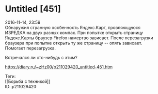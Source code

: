 Untitled [451]
===============

   
 2016-11-14, 23:59   
  Обнаружил странную особенность Яндекс.Карт, провляющуюся ИЗРЕДКА на двух разных компах. При попытке открыть страницу Яндекс.Карты браузер Firefox намертво зависает. После перезагрузки браузера при попытке открыть ту же страницу -- опять зависает. Помогает перезагрузка.   
   
 Встречался ли кто-нибудь с этим?   
    
 <https://diary.ru/~zHz00/p211029420_untitled-451.htm>   
   
 Теги:   
 [[Борьба с техникой]]   
 ID: p211029420